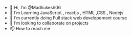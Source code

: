 - 👋 Hi, I’m @Madhukesh06
- 👀 I’m Learning JavaScript , reactjs , HTML ,CSS , Nodejs
- 🌱 I’m currently doing Full stack web developement course 
- 💞️ I’m looking to collaborate on projects
- 📫 How to reach me 

<!---
Madhukesh06/Madhukesh06 is a ✨ special ✨ repository because its `README.md` (this file) appears on your GitHub profile.
You can click the Preview link to take a look at your changes.
--->
